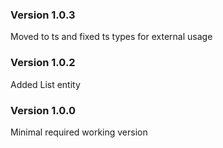 ### Version 1.0.3

Moved to ts and fixed ts types for external usage

### Version 1.0.2

Added List entity

### Version 1.0.0

Minimal required working version
